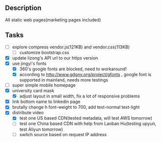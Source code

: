 Description
-----------

All static web pages(marketing pages included)

Tasks
-----

- [ ] explore compress vendor.js(121KB) and vendor.css(113KB)
  -	[ ] customize bootstrap.css
- [x] update lizong's API url to our https version
- [x] use jingyi's fonts
  - [x] 360's google fonts are blocked, need to workaround!
  - [x] according to http://www.gdgny.org/project/gfonts , google font is supported in mainland, needs more testings
- [ ] super simple mobile homepage
- [x] university card mask 
  - [x] adjust layout in small width, fix a lot of responsive problems
- [x] link bottom name to linkedin page
- [x] brutally change h font-weight to 700, add text-normal text-light
- [x] distribute video
  - [x] test one US based CDN(tested metadata, will test AWS tomorrow)
  - [ ] test one China based CDN with help from Laoban Hu(testing upyun, test Aliyun tomorrow)
  - [ ] switch source based on request IP address

